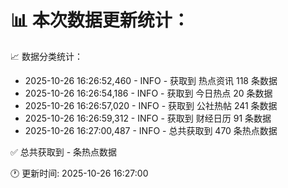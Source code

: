 📊 本次数据更新统计：
==========================

📈 数据分类统计：
- 2025-10-26 16:26:52,460 - INFO - 获取到 热点资讯 118 条数据
- 2025-10-26 16:26:54,186 - INFO - 获取到 今日热点 20 条数据
- 2025-10-26 16:26:57,020 - INFO - 获取到 公社热帖 241 条数据
- 2025-10-26 16:26:59,312 - INFO - 获取到 财经日历 91 条数据
- 2025-10-26 16:27:00,487 - INFO - 总共获取到 470 条热点数据

✅ 总共获取到 - 条热点数据

🕐 更新时间: 2025-10-26 16:27:00
